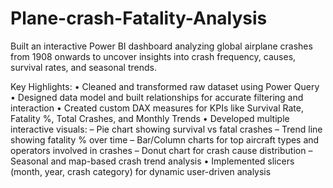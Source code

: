 # Plane-crash-Fatality-Analysis
Built an interactive Power BI dashboard analyzing global airplane crashes from 1908 onwards to uncover insights into crash frequency, causes, survival rates, and seasonal trends.

Key Highlights:
• Cleaned and transformed raw dataset using Power Query
• Designed data model and built relationships for accurate filtering and interaction
• Created custom DAX measures for KPIs like Survival Rate, Fatality %, Total Crashes, and Monthly Trends
• Developed multiple interactive visuals:
 – Pie chart showing survival vs fatal crashes
 – Trend line showing fatality % over time
 – Bar/Column charts for top aircraft types and operators involved in crashes
 – Donut chart for crash cause distribution
 – Seasonal and map-based crash trend analysis
• Implemented slicers (month, year, crash category) for dynamic user-driven analysis
